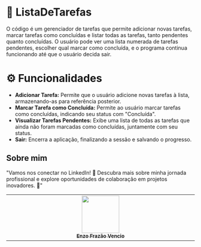 # 📃 ListaDeTarefas
O código é um gerenciador de tarefas que permite adicionar novas tarefas, marcar tarefas como concluídas e listar todas as tarefas, tanto pendentes quanto concluídas. O usuário pode ver uma lista numerada de tarefas pendentes, escolher qual marcar como concluída, e o programa continua funcionando até que o usuário decida sair.

# ⚙️ Funcionalidades
- **Adicionar Tarefa:** Permite que o usuário adicione novas tarefas à lista, armazenando-as para referência posterior.
- **Marcar Tarefa como Concluída:** Permite ao usuário marcar tarefas como concluídas, indicando seu status com "Concluída".
- **Visualizar Tarefas Pendentes:** Exibe uma lista de todas as tarefas que ainda não foram marcadas como concluídas, juntamente com seu status.
- **Sair:** Encerra a aplicação, finalizando a sessão e salvando o progresso.

##  Sobre mim
"Vamos nos conectar no LinkedIn! 🚀 Descubra mais sobre minha jornada profissional e explore oportunidades de colaboração em projetos inovadores. 🌟"
<table>
  <tbody>
    <tr>
      <td align="center" valign="top" width="14.28%"><a href="https://www.linkedin.com/in/enzofrazaovencio/"><img src="https://media.licdn.com/dms/image/v2/D4D03AQEE0WZvw-CPgw/profile-displayphoto-shrink_800_800/profile-displayphoto-shrink_800_800/0/1714612030802?e=1730937600&v=beta&t=-R-mNELoKFRmTQzVI-5PLOvsai2_m3vSfEfA6yVpHGk" width="100px;"/><br /><sub><b>Enzo Frazão Vencio</b></sub></a><br />
    </tr>
  </tbody>
</table>



